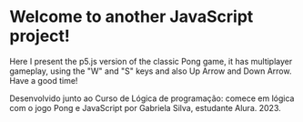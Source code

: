 <head>
  <h1>Welcome to another JavaScript project!</h1>
</head>
<body>
  <p>Here I present the p5.js version of the classic Pong game, it has multiplayer gameplay, using the "W" and "S" keys and also Up Arrow and Down Arrow. Have a good time!</p>
    <div></div>
</body>
<footer>Desenvolvido junto ao Curso de Lógica de programação: comece em lógica com o jogo Pong e JavaScript por Gabriela Silva, estudante Alura. 2023.
</footer>

